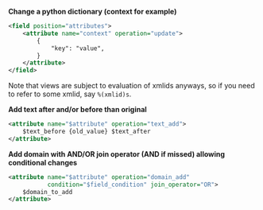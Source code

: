 **Change a python dictionary (context for example)**

``` xml
<field position="attributes">
    <attribute name="context" operation="update">
        {
            "key": "value",
        }
    </attribute>
</field>
```

Note that views are subject to evaluation of xmlids anyways, so if you
need to refer to some xmlid, say `%(xmlid)s`.

**Add text after and/or before than original**

``` xml
<attribute name="$attribute" operation="text_add">
    $text_before {old_value} $text_after
</attribute>
```

**Add domain with AND/OR join operator (AND if missed) allowing
conditional changes**

``` xml
<attribute name="$attribute" operation="domain_add"
           condition="$field_condition" join_operator="OR">
    $domain_to_add
</attribute>
```
